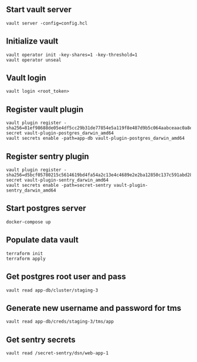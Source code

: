 ## Start vault server
    vault server -config=config.hcl

## Initialize vault
    vault operator init -key-shares=1 -key-threshold=1
    vault operator unseal

## Vault login
    vault login <root_token>

## Register vault plugin
    vault plugin register -sha256=81ef98688de05e4df5cc29b31de77854e5a119f8e487d9b5c064aabceaac0a8e secret vault-plugin-postgres_darwin_amd64
    vault secrets enable -path=app-db vault-plugin-postgres_darwin_amd64

## Register sentry plugin
    vault plugin register -sha256=d5bcf05780215c5614619bd4fa54a2c13e4c4689e2e2ba12850c137c591abd28 secret vault-plugin-sentry_darwin_amd64
    vault secrets enable -path=secret-sentry vault-plugin-sentry_darwin_amd64

## Start postgres server
    docker-compose up

## Populate data vault
    terraform init
    terraform apply

## Get postgres root user and pass
    vault read app-db/cluster/staging-3

## Generate new username and password for tms
    vault read app-db/creds/staging-3/tms/app

## Get sentry secrets
    vault read /secret-sentry/dsn/web-app-1
